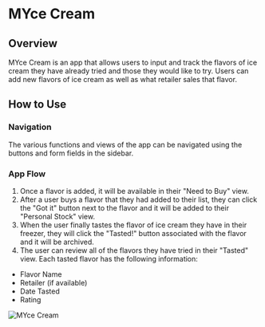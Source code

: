# MYce Cream

## Overview
MYce Cream is an app that allows users to input and track the flavors of ice cream they have already tried and those they would like to try. Users can add new flavors of ice cream as well as what retailer sales that flavor.

## How to Use

### Navigation
The various functions and views of the app can be navigated using the buttons and form fields in the sidebar.

### App Flow
1. Once a flavor is added, it will be available in their "Need to Buy" view.
2. After a user buys a flavor that they had added to their list, they can click the "Got it" button next to the flavor and it will be added to their "Personal Stock" view.
3. When the user finally tastes the flavor of ice cream they have in their freezer, they will click the "Tasted!" button associated with the flavor and it will be archived.
4. The user can review all of the flavors they have tried in their "Tasted" view. Each tasted flavor has the following information:

* Flavor Name
* Retailer (if available)
* Date Tasted
* Rating

![MYce Cream](https://image.flaticon.com/icons/png/512/284/284758.png)